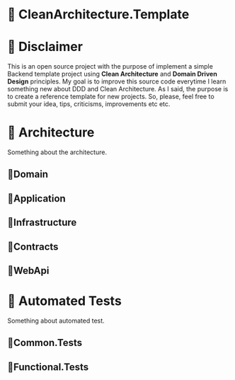 # 🔶 CleanArchitecture.Template

# 🔶 Disclaimer
This is an open source project with the purpose of implement a simple Backend template project using **Clean Architecture** and **Domain Driven Design** principles.
My goal is to improve this source code everytime I learn something new about DDD and Clean Architecture. As I said, the purpose is to create a reference template for new projects.
So, please, feel free to submit your idea, tips, criticisms, improvements etc etc.

# 🔶 Architecture
Something about the architecture.

## 🔸Domain
## 🔸Application
## 🔸Infrastructure
## 🔸Contracts
## 🔸WebApi

# 🔶 Automated Tests
Something about automated test.

## 🔸Common.Tests

## 🔸Functional.Tests